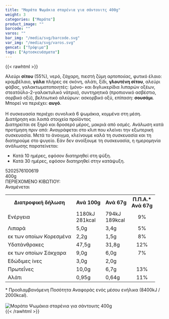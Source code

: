 ```yaml
---
title: "Μαράτα Ψωμάκια σταρένια για σάντουιτς 400g"
weight: 3
categories: ["Μαράτα"]
product_image: ""
barcode: ""
varos: ""
bar_img: "/media/svg/barcode.svg"
var_img: "/media/svg/varos.svg"
gencat: ["Τρόφιμα"]
tags: ["Αρτοσκευάσματα"]
---
```

{{< rawhtml >}}

<div class="sload334"><div class="product"><div class="alltext">Αλεύρι <b>σίτου</b> (55%), νερό, ζάχαρη, πιεστή ζύμη αρτοποιίας, φυτικό έλαιο: κραμβέλαιο, <b>γάλα</b> πλήρες σε σκόνη, αλάτι, ξίδι, <b>γλουτένη σίτου</b>, αλεύρι φάβας, γαλακτωματοποιητές: (μόνο- και διγλυκερίδια λιπαρών οξέων, στεατόϋλο-2-γαλακτυλικό νάτριο), συντηρητικά (προπιονικό ασβέστιο, σορβικό οξύ), βελτιωτικό αλεύρων: ασκορβικό οξύ, επίπαση: <b>σουσάμι</b>. Μπορεί να περιέχει: <b>αυγό</b>.<br><br>Η συσκευασία περιέχει συνολικά 6 ψωμάκια, κομμένα στη μέση.<br></div><div id="loipa">Διατήρηση και λοιπά στοιχεία προϊόντος</div><div class="alltext">Διατηρείται σε ξηρό και δροσερό μέρος, μακριά από οσμές. Ανάλωση κατά προτίμηση πριν από: Αναγράφεται στο κλιπ που κλείνει την εξωτερική συσκευασία. Μετά το άνοιγμα, κλείνουμε καλά τη συσκευασία και τη διατηρούμε στο ψυγείο. Εάν δεν ανοίξουμε τη συσκευασία, η ημερομηνία ανάλωσης παρατείνεται:<br><ul><li>Κατά 10 ημέρες, εφόσον διατηρηθεί στη ψύξη.</li><li>Κατά 30 ημέρες, εφόσον διατηρηθεί στην κατάψυξη.</li></ul></div><div id="barcode"><div id="barimage1"></div><span id="bartext">5202576100619</span></div><div id="varos"><div id="varosimage1"></div><span id="varostext">400g</span></div><div id="kivotio">ΠΕΡΙΕΧΟΜΕΝΟ ΚΙΒΩΤΙΟΥ:<br>Αναμένεται</div><div class="tabout"><table id="diatable"><tbody><tr><th>Διατροφική δήλωση</th><th>Ανά 100g</th><th>Ανά 67g</th><th>Π.Π.Α.*<br>Ανά 67g</th></tr><tr><td class="texr2">Ενέργεια</td><td class="texr">1180kJ<br>281kcal</td><td class="texr">794kJ<br>189kcal</td><td class="texr" style="text-align:center">9%</td></tr><tr><td class="texr2">Λιπαρά</td><td class="texr">5,0g</td><td class="texr">3,4g</td><td class="texr" style="text-align:center">5%</td></tr><tr><td class="gray">εκ των οποίων Κορεσµένα</td><td class="gray2">2,2g</td><td class="gray2">1,5g</td><td class="gray2" style="text-align:center">8%</td></tr><tr><td class="texr2">Yδατάνθρακες</td><td class="texr">47,5g</td><td class="texr">31,8g</td><td class="texr" style="text-align:center">12%</td></tr><tr><td class="gray">εκ των οποίων Σάκχαρα</td><td class="gray2">9,0g</td><td class="gray2">6,0g</td><td class="gray2" style="text-align:center">7%</td></tr><tr><td class="texr2">Eδώδιμες ίνες</td><td class="texr">3,0g</td><td class="texr">2,0g</td><td class="texr" style="text-align:center"></td></tr><tr><td class="texr2">Πρωτεΐνες</td><td class="texr">10,0g</td><td class="texr">6,7g</td><td class="texr" style="text-align:center">13%</td></tr><tr><td class="texr2">Αλάτι</td><td class="texr">0,95g</td><td class="texr">0,64g</td><td class="texr" style="text-align:center">11%</td></tr></tbody></table></div><div class="alltext">* Προσλαμβανόμενη Ποσότητα Αναφοράς ενός μέσου ενήλικα (8400kJ / 2000kcal).</div><br><div class="pimg"><img alt="Μαράτα Ψωμάκια σταρένια για σάντουιτς 400g" title="Μαράτα Ψωμάκια σταρένια για σάντουιτς 400g" src="/media/images/marata-pswmakia-starenia-gia-santouits-400g.jpg"></div></div></div>
{{< /rawhtml >}}


